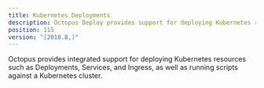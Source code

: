 ```yaml
---
title: Kubernetes Deployments
description: Octopus Deploy provides support for deploying Kubernetes resources.
position: 115
version: "[2018.8,)"
---
```


Octopus provides integrated support for deploying Kubernetes resources such as Deployments, Services, and Ingress, as well as running scripts against a Kubernetes cluster.
